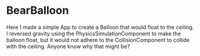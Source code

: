 # BearBalloon
Here I made a simple App to create a Balloon that would float to the ceiling. I reversed gravity using the PhysicsSimulationComponent to make the balloon float, but it would not adhere to the CollisionComponent to collide with the ceiling. Anyone know why that might be? 
